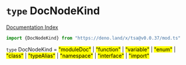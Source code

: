 # `type` DocNodeKind

[Documentation Index](../README.md)

```ts
import {DocNodeKind} from "https://deno.land/x/tsa@v0.0.37/mod.ts"
```

`type` DocNodeKind = <mark>"moduleDoc"</mark> | <mark>"function"</mark> | <mark>"variable"</mark> | <mark>"enum"</mark> | <mark>"class"</mark> | <mark>"typeAlias"</mark> | <mark>"namespace"</mark> | <mark>"interface"</mark> | <mark>"import"</mark>